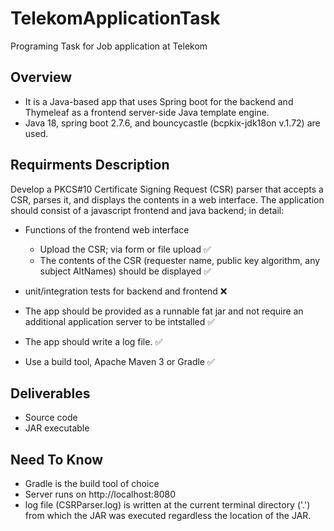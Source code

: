 # TelekomApplicationTask
Programing Task for Job application at Telekom
## Overview
* It is a Java-based app that uses Spring boot for the backend and Thymeleaf as a frontend server-side Java template engine.
* Java 18, spring boot 2.7.6, and bouncycastle (bcpkix-jdk18on v.1.72) are used.

## Requirments Description
Develop a PKCS#10 Certificate Signing Request (CSR) parser that accepts a CSR, parses it, and displays the contents in a web interface. The application should consist of a javascript frontend and java backend; in detail:

* Functions of the frontend web interface
    * Upload the CSR; via form or file upload :white_check_mark:
    * The contents of the CSR (requester name, public key algorithm, any subject AltNames) should be displayed :white_check_mark:

* unit/integration tests for backend and frontend :x:

* The app should be provided as a runnable fat jar and not require an additional application server to be intstalled :white_check_mark:

* The app should write a log file. :white_check_mark:

* Use a build tool, Apache Maven 3 or Gradle :white_check_mark:

## Deliverables
* Source code
* JAR executable

## Need To Know
* Gradle is the build tool of choice
* Server runs on http://localhost:8080
* log file (CSRParser.log) is written at the current terminal directory ('.') from which the JAR was executed regardless the location of the JAR.
